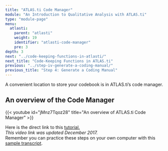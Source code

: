 ```yaml
---
title: "ATLAS.ti Code Manager"
module: "An Introduction to Qualitative Analysis with ATLAS.ti"
type: "module-page"
menu:
  atlasti:
    parent: "atlasti"
    weight: 19
    identifier: "atlasti-code-manager"
    pre: 3
depth: 3
next: "../code-keeping-functions-in-atlasti/"
next_title: "Code-Keeping Functions in ATLAS.ti"
previous: "../step-iv-generate-a-coding-manual/"
previous_title: "Step 4: Generate a Coding Manual"
---
```


A convenient location to store your codebook is in ATLAS.ti’s code manager.

## An overview of the Code Manager

{{< youtube id="jMnz7Tqoz28" title="An overview of ATLAS.ti Code Manager" >}}

Here is the direct link to this <a href="http://www.youtube.com/watch?v=jMnz7Tqoz28" target="_blank">tutorial.</a>  
_This video link was updated December 2017._  
Remember you can practice these steps on your own computer with this [sample transcript](/img/assets/HRWSampleTranscript.doc).
